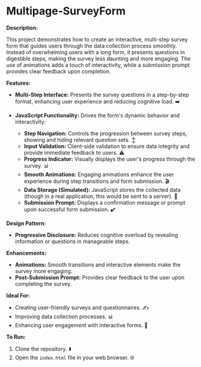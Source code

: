 # Multipage-SurveyForm


**Description:**

This project demonstrates how to create an interactive, multi-step survey form that guides users through the data collection process smoothly.  Instead of overwhelming users with a long form, it presents questions in digestible steps, making the survey less daunting and more engaging.  The use of animations adds a touch of interactivity, while a submission prompt provides clear feedback upon completion.

**Features:**

* **Multi-Step Interface:**  Presents the survey questions in a step-by-step format, enhancing user experience and reducing cognitive load.  ➡️

* **JavaScript Functionality:**  Drives the form's dynamic behavior and interactivity:
    * **Step Navigation:**  Controls the progression between survey steps, showing and hiding relevant question sets.  ↕️
    * **Input Validation:**  Client-side validation to ensure data integrity and provide immediate feedback to users.  ⚠️
    * **Progress Indicator:**  Visually displays the user's progress through the survey.  📊
    * **Smooth Animations:**  Engaging animations enhance the user experience during step transitions and form submission.  🎬
    * **Data Storage (Simulated):**  JavaScript stores the collected data (though in a real application, this would be sent to a server).  💾
    * **Submission Prompt:**  Displays a confirmation message or prompt upon successful form submission.  ✔️


**Design Pattern:**

* **Progressive Disclosure:**  Reduces cognitive overload by revealing information or questions in manageable steps.

**Enhancements:**

* **Animations:**  Smooth transitions and interactive elements make the survey more engaging.
* **Post-Submission Prompt:**  Provides clear feedback to the user upon completing the survey.

**Ideal For:**

* Creating user-friendly surveys and questionnaires.  ✍️
* Improving data collection processes.  📊
* Enhancing user engagement with interactive forms.  🙌

**To Run:**

1. Clone the repository.  ⬇️
2. Open the `index.html` file in your web browser.  🌐


